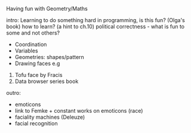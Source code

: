 Having fun with Geometry/Maths

intro:
Learning to do something hard in programming, is this fun? (Olga's book)
how to learn? (a hint to ch.10)
political correctness - what is fun to some and not others?

- Coordination
- Variables
- Geometries: shapes/pattern
- Drawing faces 
e.g 
1. Tofu face by Fracis
2. Data browser series book 

outro:
- emoticons 
- link to Femke + constant works on emoticons (race)
- faciality machines (Deleuze)
- facial recognition